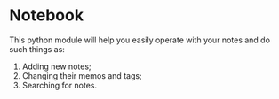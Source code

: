 # Notebook
This python module will help you easily operate with your notes and do such things as:
1) Adding new notes;
2) Changing their memos and tags;
3) Searching for notes. 